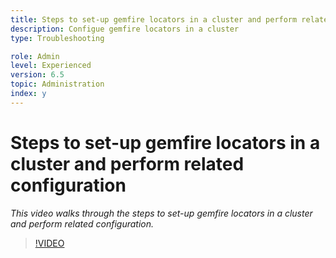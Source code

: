```yaml
---
title: Steps to set-up gemfire locators in a cluster and perform related configuration
description: Configue gemfire locators in a cluster
type: Troubleshooting

role: Admin 
level: Experienced  
version: 6.5
topic: Administration 
index: y
---
```


# Steps to set-up gemfire locators in a cluster and perform related configuration

*This video walks through the steps to set-up gemfire locators in a cluster and perform related configuration.*

>[!VIDEO](https://video.tv.adobe.com/v/335544?quality=9&learn=on)
